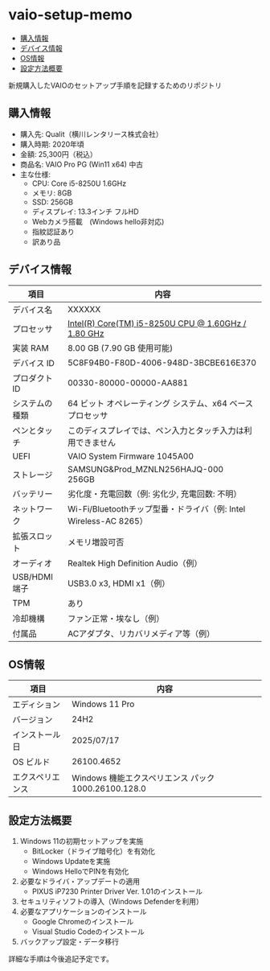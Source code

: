 
# vaio-setup-memo
<!-- TOC -->
- [購入情報](#購入情報)
- [デバイス情報](#デバイス情報)
- [OS情報](#os情報)
- [設定方法概要](#設定方法概要)
<!-- /TOC -->

新規購入したVAIOのセットアップ手順を記録するためのリポジトリ

## 購入情報
- 購入先: Qualit（横川レンタリース株式会社）
- 購入時期: 2020年頃
- 金額: 25,300円（税込）
- 商品名: VAIO Pro PG (Win11 x64) 中古
- 主な仕様:
    - CPU: Core i5-8250U 1.6GHz
    - メモリ: 8GB
    - SSD: 256GB
    - ディスプレイ: 13.3インチ フルHD
    - Webカメラ搭載　(Windows hello非対応)
    - 指紋認証あり
    - 訳あり品

## デバイス情報
| 項目 | 内容 |
| --- | --- |
| デバイス名 | XXXXXX |
| プロセッサ | [Intel(R) Core(TM) i5-8250U CPU @ 1.60GHz / 1.80 GHz](specs/CPU.md) |
| 実装 RAM | 8.00 GB (7.90 GB 使用可能) |
| デバイス ID | 5C8F94B0-F80D-4006-948D-3BCBE616E370 |
| プロダクト ID | 00330-80000-00000-AA881 |
| システムの種類 | 64 ビット オペレーティング システム、x64 ベース プロセッサ |
| ペンとタッチ | このディスプレイでは、ペン入力とタッチ入力は利用できません |
| UEFI | VAIO System Firmware 1045A00 |
| ストレージ | SAMSUNG&Prod_MZNLN256HAJQ-000　256GB |
| バッテリー | 劣化度・充電回数（例: 劣化少, 充電回数: 不明） |
| ネットワーク | Wi-Fi/Bluetoothチップ型番・ドライバ（例: Intel Wireless-AC 8265） |
| 拡張スロット | メモリ増設可否 |
| オーディオ | Realtek High Definition Audio（例） |
| USB/HDMI端子 | USB3.0 x3, HDMI x1（例） |
| TPM | あり |
| 冷却機構 | ファン正常・埃なし（例） |
| 付属品 | ACアダプタ、リカバリメディア等（例） |

## OS情報
| 項目 | 内容 |
| --- | --- |
| エディション | Windows 11 Pro |
| バージョン | 24H2 |
| インストール日 | 2025/07/17 |
| OS ビルド | 26100.4652 |
| エクスペリエンス | Windows 機能エクスペリエンス パック 1000.26100.128.0 |

## 設定方法概要

1. Windows 11の初期セットアップを実施
    - BitLocker（ドライブ暗号化）を有効化
    - Windows Updateを実施
    - Windows HelloでPINを有効化
2. 必要なドライバ・アップデートの適用
    - PIXUS iP7230 Printer Driver Ver. 1.01のインストール
3. セキュリティソフトの導入（Windows Defenderを利用）
4. 必要なアプリケーションのインストール
    - Google Chromeのインストール
    - Visual Studio Codeのインストール
5. バックアップ設定・データ移行

詳細な手順は今後追記予定です。